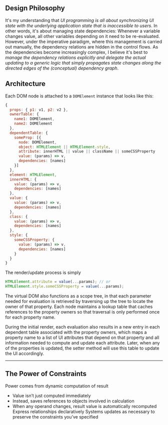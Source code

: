 ## Design Philosophy
It's my understanding that *UI programming is all about synchronizing UI state with the underlying application state that is inaccessible to users*. In other words, it's about managing state dependencies: Whenever a variable changes value, all other variables depending on it need to be re-evaluated. However, under the imperative paradigm, where this management is carried out manually, the dependency relations are hidden in the control flows. As the dependencies become increasingly complex, I believe it's best to *manage the dependency relations explicitly and delegate the actual updating to a generic logic that simply propagates state changes along the directed edges of the (conceptual) dependency graph*.
## Architecture
Each DOM node is attached to a `DOMElement` instance that looks like this:
```javascript
{
  props: { p1: v1, p2: v2 },
  ownerTable: {
    name1: DOMElement,
    name2: DOMElement
  },
  dependentTable: {
    someProp: [{
      node: DOMElement,
      object: HTMLElement || HTMLElement.style,
      attribute: innerHTML || value || className || someCSSProperty
      value: (params) => v,
      dependencies: [names]
    }]
  },
  element: HTMLElement,
  innerHTML: {
    value: (params) => v,
    dependencies: [names]
  },
  value: {
    value: (params) => v,
    dependencies: [names]
  },
  class: {
    value: (params) => v,
    dependencies: [names]
  },
  style: {
    someCSSProperty: {
      value: (params) => v,
      dependencies: [names]
    }
  }  
}
```

The render/update process is simply
```javascript
HTMLElement.attribute = value(...params); // or
HTMLElement.style.someCSSProperty = value(...params);
```
The virtual DOM also functions as a scope tree, in that each parameter needed for evaluation is retrieved by traversing up the tree to locate the owner of that property. Each node maintains a lookup table that caches references to the property owners so that traversal is only performed once for each property name.

During the initial render, each evaluation also results in a new entry in each dependent table associated with the property owners, which maps a property name to a list of UI attributes that depend on that property and all information needed to compute and update each attribute. Later, when any of the properties is updated, the setter method will use this table to update the UI accordingly.


----
## The Power of Constraints
Power comes from dynamic computation of result
- Value isn’t just computed immediately
- Instead, saves references to objects involved in calculation
- When any operand changes, result value is automatically recomputed
Express relationships declaratively
Systems updates as necessary to preserve the constraints you’ve specified
